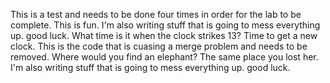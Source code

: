This is a test and needs to be done four times in order for the lab to be complete. 
This is fun.
I'm also writing stuff that is going to mess everything up. good luck.
What time is it when the clock strikes 13? Time to get a new clock.
This is the code that is cuasing a merge problem and needs to be removed.
Where would you find an elephant?
The same place you lost her.
I'm also writing stuff that is going to mess everything up. good luck.

